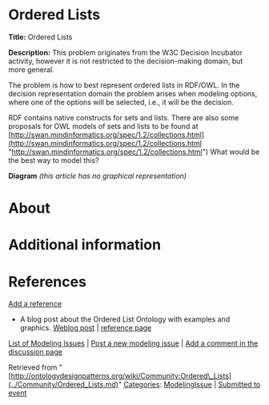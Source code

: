 #  Ordered Lists


__Title:__ Ordered Lists


__Description:__ This problem originates from the W3C Decision Incubator activity, however it is not restricted to the decision-making domain, but more general. 


The problem is how to best represent ordered lists in RDF/OWL. In the decision representation domain the problem arises when modeling options, where one of the options will be selected, i.e., it will be the decision.


RDF contains native constructs for sets and lists. There are also some proposals for OWL models of sets and lists to be found at [http://swan.mindinformatics.org/spec/1.2/collections.html](http://swan.mindinformatics.org/spec/1.2/collections.html "http://swan.mindinformatics.org/spec/1.2/collections.html") What would be the best way to model this? 


__Diagram__
_(this article has no graphical representation)_



#  About


  




#  Additional information


#  References


[Add a reference](index.php@title=Odp%253AAdd_reference&subject=Community%253AOrdered+Lists.html "http://ontologydesignpatterns.org/wiki/index.php?title=Odp:Add_reference&subject=Community%3AOrdered+Lists")



* A blog post about the Ordered List Ontology with examples and graphics. [Weblog post](http://smiy.org/2010/07/15/the-ordered-list-ontology/ "http://smiy.org/2010/07/15/the-ordered-list-ontology/") | [reference page](../Community/References/Ordered_List_Ontology_announcement_2.md "Community:References/Ordered List Ontology announcement 2")


 [List of Modeling Issues](../Community/Main.md "Community:Main") | [Post a new modeling issue](../Community/PostModelingIssue.md "Community:PostModelingIssue") | [Add a comment in the discussion page](index.php@title=Odp%253AAdd_comment&target=Community_talk%253AOrdered_Lists.html#New_comment "http://ontologydesignpatterns.org/wiki/index.php?title=Odp:Add_comment&target=Community_talk:Ordered_Lists#New_comment")


Retrieved from "[http://ontologydesignpatterns.org/wiki/Community:Ordered\_Lists](../Community/Ordered_Lists.md)"
 [Categories](http://ontologydesignpatterns.org/wiki/Special:Categories "Special:Categories"): [ModelingIssue](../Category/ModelingIssue.md "Category:ModelingIssue") | [Submitted to event](../Category/Submitted_to_event.md "Category:Submitted to event")